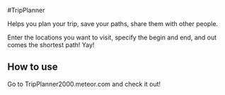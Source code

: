 #TripPlanner

Helps you plan your trip, save your paths, share them with other people.

Enter the locations you want to visit, specify the begin and end, and out comes the shortest path! 
Yay!

## How to use

Go to TripPlanner2000.meteor.com and check it out!
